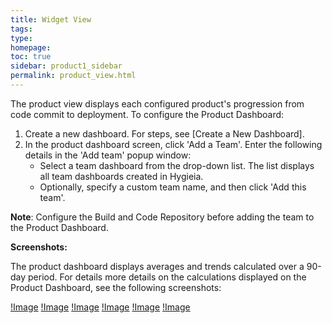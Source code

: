 ```yaml
---
title: Widget View
tags: 
type: 
homepage: 
toc: true
sidebar: product1_sidebar
permalink: product_view.html
---
```


The product view displays each configured product's progression from code commit to deployment. To configure the Product Dashboard:

1. Create a new dashboard. For steps, see [Create a New Dashboard].
2. In the product dashboard screen, click 'Add a Team'. Enter the following details in the 'Add team' popup window:
   - Select a team dashboard from the drop-down list. The list displays  all team dashboards created in Hygieia.
   - Optionally, specify a custom team name, and then click 'Add this team'.

**Note**: Configure the Build and Code Repository before adding the team to the Product Dashboard.

**Screenshots:**

The product dashboard displays averages and trends calculated over a 90-day period. For details more details on the calculations displayed on the Product Dashboard, see the following screenshots:

[!Image](h2-commit-stage.png)
[!Image](h2-build-stage.png)
[!Image](h2-commit-details-stage.png)
[!Image](h2-deploy-stages.png)
[!Image](h2-health-details.png)
[!Image](h2-prod-stage.png)

